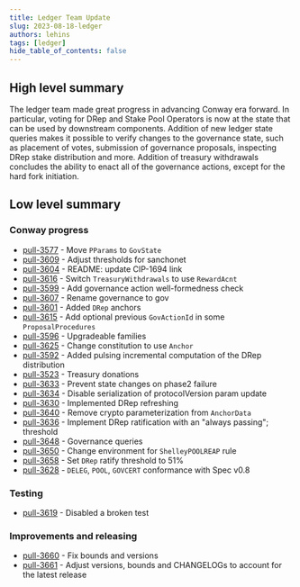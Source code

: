 ```yaml
---
title: Ledger Team Update
slug: 2023-08-18-ledger
authors: lehins
tags: [ledger]
hide_table_of_contents: false
---
```


## High level summary

The ledger team made great progress in advancing Conway era forward. In particular, voting
for DRep and Stake Pool Operators is now at the state that can be used by downstream
components. Addition of new ledger state queries makes it possible to verify changes to
the governance state, such as placement of votes, submission of governance proposals,
inspecting DRep stake distribution and more. Addition of treasury withdrawals concludes the
ability to enact all of the governance actions, except for the hard fork initiation.


## Low level summary

### Conway progress

* [pull-3577] - Move `PParams` to `GovState`
* [pull-3609] - Adjust thresholds for sanchonet
* [pull-3604] - README: update CIP-1694 link
* [pull-3616] - Switch `TreasuryWithdrawals` to use `RewardAcnt`
* [pull-3599] - Add governance action well-formedness check
* [pull-3607] - Rename governance to gov
* [pull-3601] - Added `DRep` anchors
* [pull-3615] - Add optional previous `GovActionId` in some `ProposalProcedures`
* [pull-3596] - Upgradeable families
* [pull-3625] - Change constitution to use `Anchor`
* [pull-3592] - Added pulsing incremental computation of the DRep distribution
* [pull-3523] - Treasury donations
* [pull-3633] - Prevent state changes on phase2 failure
* [pull-3634] - Disable serialization of protocolVersion param update
* [pull-3630] - Implemented DRep refreshing
* [pull-3640] - Remove crypto parameterization from `AnchorData`
* [pull-3636] - Implement DRep ratification with an "always passing"; threshold
* [pull-3648] - Governance queries
* [pull-3650] - Change environment for `ShelleyPOOLREAP` rule
* [pull-3658] - Set `DRep` ratify threshold to 51%
* [pull-3628] - `DELEG`, `POOL`, `GOVCERT` conformance with Spec v0.8

### Testing

* [pull-3619] - Disabled a broken test

### Improvements and releasing

* [pull-3660] - Fix bounds and versions
* [pull-3661] - Adjust versions, bounds and CHANGELOGs to account for the latest release

[pull-3577]: https://github.com/input-output-hk/cardano-ledger/pull/3577
[pull-3609]: https://github.com/input-output-hk/cardano-ledger/pull/3609
[pull-3604]: https://github.com/input-output-hk/cardano-ledger/pull/3604
[pull-3616]: https://github.com/input-output-hk/cardano-ledger/pull/3616
[pull-3599]: https://github.com/input-output-hk/cardano-ledger/pull/3599
[pull-3619]: https://github.com/input-output-hk/cardano-ledger/pull/3619
[pull-3607]: https://github.com/input-output-hk/cardano-ledger/pull/3607
[pull-3601]: https://github.com/input-output-hk/cardano-ledger/pull/3601
[pull-3615]: https://github.com/input-output-hk/cardano-ledger/pull/3615
[pull-3596]: https://github.com/input-output-hk/cardano-ledger/pull/3596
[pull-3625]: https://github.com/input-output-hk/cardano-ledger/pull/3625
[pull-3592]: https://github.com/input-output-hk/cardano-ledger/pull/3592
[pull-3523]: https://github.com/input-output-hk/cardano-ledger/pull/3523
[pull-3633]: https://github.com/input-output-hk/cardano-ledger/pull/3633
[pull-3634]: https://github.com/input-output-hk/cardano-ledger/pull/3634
[pull-3630]: https://github.com/input-output-hk/cardano-ledger/pull/3630
[pull-3640]: https://github.com/input-output-hk/cardano-ledger/pull/3640
[pull-3636]: https://github.com/input-output-hk/cardano-ledger/pull/3636
[pull-3648]: https://github.com/input-output-hk/cardano-ledger/pull/3648
[pull-3650]: https://github.com/input-output-hk/cardano-ledger/pull/3650
[pull-3658]: https://github.com/input-output-hk/cardano-ledger/pull/3658
[pull-3628]: https://github.com/input-output-hk/cardano-ledger/pull/3628
[pull-3660]: https://github.com/input-output-hk/cardano-ledger/pull/3660
[pull-3661]: https://github.com/input-output-hk/cardano-ledger/pull/3661
